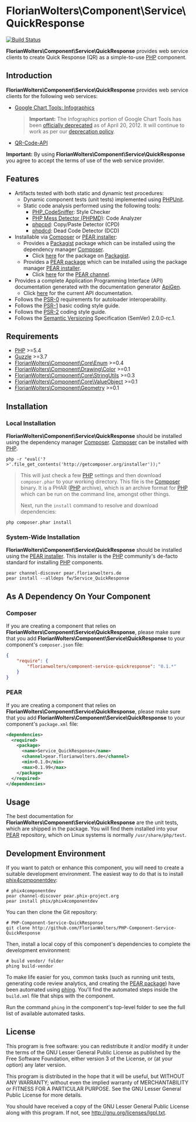 # FlorianWolters\Component\Service\QuickResponse

[![Build Status](https://secure.travis-ci.org/FlorianWolters/PHP-Component-Service-QuickResponse.png?branch=master)](http://travis-ci.org/FlorianWolters/PHP-Component-Service-QuickResponse)

**FlorianWolters\Component\Service\QuickResponse** provides web service clients to create Quick Response (QR) as a simple-to-use [PHP][17] component.

## Introduction

**FlorianWolters\Component\Service\QuickResponse** provides web service clients for the following web services:

* [Google Chart Tools: Infographics][23]

  > **Important:** The Infographics portion of Google Chart Tools has been [officially deprecated](http://googledevelopers.blogspot.com/2012/04/changes-to-deprecation-policies-and-api.html) as of April 20, 2012. It will continue to work as per our [deprecation policy](https://developers.google.com/chart/terms).
* [QR-Code-API][24]

**Important:** By using **FlorianWolters\Component\Service\QuickResponse** you agree to accept the terms of use of the web service provider.

## Features

* Artifacts tested with both static and dynamic test procedures:
    * Dynamic component tests (unit tests) implemented using [PHPUnit][19].
    * Static code analysis performed using the following tools:
        * [PHP_CodeSniffer][14]: Style Checker
        * [PHP Mess Detector (PHPMD)][18]: Code Analyzer
        * [phpcpd][4]: Copy/Paste Detector (CPD)
        * [phpdcd][5]: Dead Code Detector (DCD)
* Installable via [Composer][3] or [PEAR installer][11]:
    * Provides a [Packagist][22] package which can be installed using the dependency manager [Composer][3].
        * Click [here][21] for the package on [Packagist][22].
    * Provides a [PEAR package][13] which can be installed using the package manager [PEAR installer][11].
        * Click [here][9] for the [PEAR channel][12].
* Provides a complete Application Programming Interface (API) documentation generated with the documentation generator [ApiGen][2].
    * Click [here][1] for the current API documentation.
* Follows the [PSR-0][6] requirements for autoloader interoperability.
* Follows the [PSR-1][7] basic coding style guide.
* Follows the [PSR-2][8] coding style guide.
* Follows the [Semantic Versioning][20] Specification (SemVer) 2.0.0-rc.1.

## Requirements

* [PHP][17] >=5.4
* [Guzzle][25] >=3.7
* [FlorianWolters\Component\Core\Enum][26] >=0.4
* [FlorianWolters\Component\Drawing\Color][27] >=0.1
* [FlorianWolters\Component\Core\StringUtils][28] >=0.3
* [FlorianWolters\Component\Core\ValueObject][29] >=0.1
* [FlorianWolters\Component\Geometry][30] >=0.1

## Installation

### Local Installation

**FlorianWolters\Component\Service\QuickResponse** should be installed using the dependency manager [Composer][3]. [Composer][3] can be installed with [PHP][6].

    php -r "eval('?>'.file_get_contents('http://getcomposer.org/installer'));"

> This will just check a few [PHP][17] settings and then download `composer.phar` to your working directory. This file is the [Composer][3] binary. It is a PHAR ([PHP][17] archive), which is an archive format for [PHP][17] which can be run on the command line, amongst other things.
>
> Next, run the `install` command to resolve and download dependencies:

    php composer.phar install

### System-Wide Installation

**FlorianWolters\Component\Service\QuickResponse** should be installed using the [PEAR installer][11]. This installer is the [PHP][17] community's de-facto standard for installing [PHP][17] components.

    pear channel-discover pear.florianwolters.de
    pear install --alldeps fw/Service_QuickResponse

## As A Dependency On Your Component

### Composer

If you are creating a component that relies on **FlorianWolters\Component\Service\QuickResponse**, please make sure that you add **FlorianWolters\Component\Service\QuickResponse** to your component's `composer.json` file:

```json
{
    "require": {
        "florianwolters/component-service-quickresponse": "0.1.*"
    }
}
```

### PEAR

If you are creating a component that relies on **FlorianWolters\Component\Service\QuickResponse**, please make sure that you add **FlorianWolters\Component\Service\QuickResponse** to your component's `package.xml` file:

```xml
<dependencies>
  <required>
    <package>
      <name>Service_QuickResponse</name>
      <channel>pear.florianwolters.de</channel>
      <min>0.1.0</min>
      <max>0.1.99</max>
    </package>
  </required>
</dependencies>
```

## Usage

The best documentation for **FlorianWolters\Component\Service\QuickResponse** are the unit tests, which are shipped in the package. You will find them installed into your [PEAR][10] repository, which on Linux systems is normally `/usr/share/php/test`.

## Development Environment

If you want to patch or enhance this component, you will need to create a suitable development environment. The easiest way to do that is to install [phix4componentdev][16]:

    # phix4componentdev
    pear channel-discover pear.phix-project.org
    pear install phix/phix4componentdev

You can then clone the Git repository:

    # PHP-Component-Service-QuickResponse
    git clone http://github.com/FlorianWolters/PHP-Component-Service-QuickResponse

Then, install a local copy of this component's dependencies to complete the development environment:

    # build vendor/ folder
    phing build-vendor

To make life easier for you, common tasks (such as running unit tests, generating code review analytics, and creating the [PEAR package][13]) have been automated using [phing][15]. You'll find the automated steps inside the `build.xml` file that ships with the component.

Run the command `phing` in the component's top-level folder to see the full list of available automated tasks.

## License

This program is free software: you can redistribute it and/or modify it under the terms of the GNU Lesser General Public License as published by the Free Software Foundation, either version 3 of the License, or (at your option) any later version.

This program is distributed in the hope that it will be useful, but WITHOUT ANY WARRANTY; without even the implied warranty of MERCHANTABILITY or FITNESS FOR A PARTICULAR PURPOSE.  See the GNU Lesser General Public License for more details.

You should have received a copy of the GNU Lesser General Public License along with this program. If not, see <http://gnu.org/licenses/lgpl.txt>.

[1]: http://blog.florianwolters.de/PHP-Component-Service-QuickResponse
     "FlorianWolters\Component\Service\QuickResponse | Application Programming Interface (API) documentation"
[2]: http://apigen.org
     "ApiGen | API documentation generator for PHP 5.3.+"
[3]: http://getcomposer.org
     "Composer"
[4]: https://github.com/sebastianbergmann/phpcpd
     "sebastianbergmann/phpcpd · GitHub"
[5]: https://github.com/sebastianbergmann/phpdcd
     "sebastianbergmann/phpdcd · GitHub"
[6]: https://github.com/php-fig/fig-standards/blob/master/accepted/PSR-0.md
     "PSR-0 requirements for autoloader interoperability"
[7]: https://github.com/php-fig/fig-standards/blob/master/accepted/PSR-1-basic-coding-standard.md
     "PSR-1 basic coding style guide"
[8]: https://github.com/php-fig/fig-standards/blob/master/accepted/PSR-2-coding-style-guide.md
     "PSR-2 coding style guide"
[9]: http://pear.florianwolters.de
     "PEAR channel of Florian Wolters"
[10]: http://pear.php.net
      "PEAR - PHP Extension and Application Repository"
[11]: http://pear.php.net/manual/en/guide.users.commandline.cli.php
      "Manual :: Command line installer (PEAR)"
[12]: http://pear.php.net/manual/en/guide.users.concepts.channel.php
      "Manual :: PEAR Channels"
[13]: http://pear.php.net/manual/en/guide.users.concepts.package.php
      "Manual :: PEAR Packages"
[14]: http://pear.php.net/package/PHP_CodeSniffer
      "PHP_CodeSniffer"
[15]: http://phing.info
      "Phing"
[16]: https://github.com/stuartherbert/phix4componentdev
      "stuartherbert/phix4componentdev · GitHub"
[17]: http://php.net
      "PHP: Hypertext Preprocessor"
[18]: http://phpmd.org
      "PHPMD - PHP Mess Detector"
[19]: http://phpunit.de
      "sebastianbergmann/phpunit · GitHub"
[20]: http://semver.org
      "Semantic Versioning"
[21]: http://packagist.org/packages/florianwolters/component-service-quickresponse
      "florianwolters/component-service-quickresponse - Packagist"
[22]: http://packagist.org
      "Packagist"
[23]: https://developers.google.com/chart/infographics/docs/qr_codes
      "Google Chart Tools: Infographics - Infographics (Deprecated) — Google Developers"
[24]: http://qrserver.com/api
      "QR-Code-API - QR-Code-Grafiken erstellen"
[25]: http://guzzlephp.org
      "Guzzle | PHP HTTP client and framework for cosuming RESTful web services"
[26]: https://github.com/FlorianWolters/PHP-Component-Core-Enum
      "FlorianWolters/PHP-Component-Core-Enum · GitHub"
[27]: https://github.com/FlorianWolters/PHP-Component-Drawing-Color
      "FlorianWolters/PHP-Component-Drawing-Color · GitHub"
[28]: https://github.com/FlorianWolters/PHP-Component-Core-StringUtils
      "FlorianWolters/PHP-Component-Core-StringUtils · GitHub"
[29]: https://github.com/FlorianWolters/PHP-Component-Core-ValueObject
      "FlorianWolters/PHP-Component-Core-ValueObject · GitHub"
[30]: https://github.com/FlorianWolters/PHP-Component-Geometry
      "FlorianWolters/PHP-Component-Geometry · GitHub"
